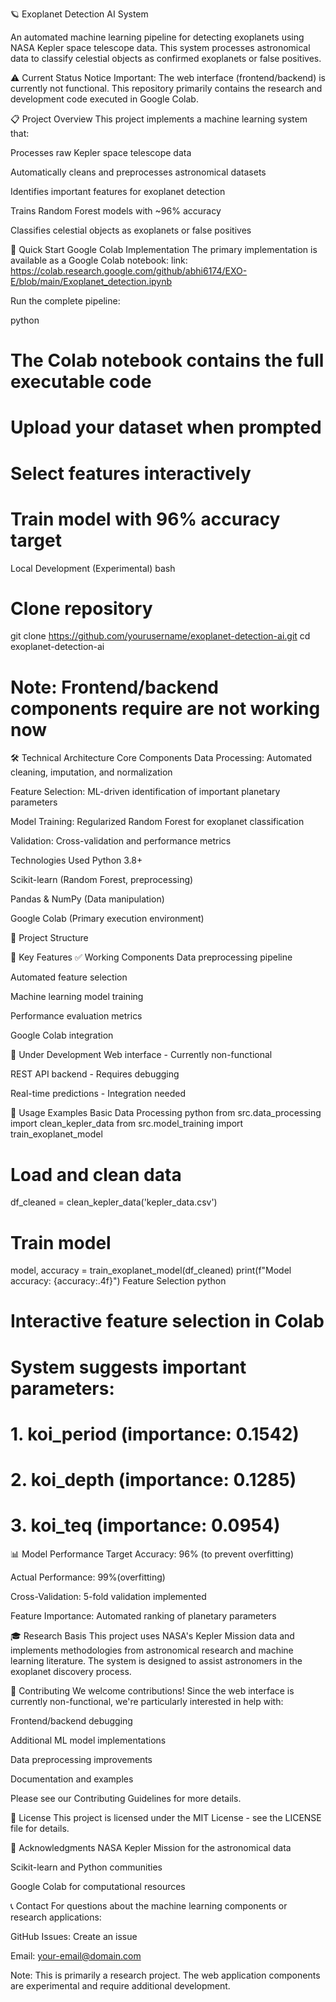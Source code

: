 🪐 Exoplanet Detection AI System

An automated machine learning pipeline for detecting exoplanets using NASA Kepler space telescope data. This system processes astronomical data to classify celestial objects as confirmed exoplanets or false positives.

⚠️ Current Status Notice
Important: The web interface (frontend/backend) is currently not functional. This repository primarily contains the research and development code executed in Google Colab.

📋 Project Overview
This project implements a machine learning system that:

Processes raw Kepler space telescope data

Automatically cleans and preprocesses astronomical datasets

Identifies important features for exoplanet detection

Trains Random Forest models with ~96% accuracy

Classifies celestial objects as exoplanets or false positives

🚀 Quick Start
Google Colab Implementation
The primary implementation is available as a Google Colab notebook:
link: https://colab.research.google.com/github/abhi6174/EXO-E/blob/main/Exoplanet_detection.ipynb

Run the complete pipeline:

python
# The Colab notebook contains the full executable code
# Upload your dataset when prompted
# Select features interactively
# Train model with 96% accuracy target
Local Development (Experimental)
bash
# Clone repository
git clone https://github.com/yourusername/exoplanet-detection-ai.git
cd exoplanet-detection-ai


# Note: Frontend/backend components require are not working now
🛠️ Technical Architecture
Core Components
Data Processing: Automated cleaning, imputation, and normalization

Feature Selection: ML-driven identification of important planetary parameters

Model Training: Regularized Random Forest for exoplanet classification

Validation: Cross-validation and performance metrics

Technologies Used
Python 3.8+

Scikit-learn (Random Forest, preprocessing)

Pandas & NumPy (Data manipulation)

Google Colab (Primary execution environment)

📁 Project Structure

🎯 Key Features
✅ Working Components
Data preprocessing pipeline

Automated feature selection

Machine learning model training

Performance evaluation metrics

Google Colab integration

🚧 Under Development
Web interface - Currently non-functional

REST API backend - Requires debugging

Real-time predictions - Integration needed

🔬 Usage Examples
Basic Data Processing
python
from src.data_processing import clean_kepler_data
from src.model_training import train_exoplanet_model

# Load and clean data
df_cleaned = clean_kepler_data('kepler_data.csv')

# Train model
model, accuracy = train_exoplanet_model(df_cleaned)
print(f"Model accuracy: {accuracy:.4f}")
Feature Selection
python
# Interactive feature selection in Colab
# System suggests important parameters:
# 1. koi_period (importance: 0.1542)
# 2. koi_depth (importance: 0.1285)
# 3. koi_teq (importance: 0.0954)
📊 Model Performance
Target Accuracy: 96% (to prevent overfitting)

Actual Performance: 99%(overfitting)

Cross-Validation: 5-fold validation implemented

Feature Importance: Automated ranking of planetary parameters

🎓 Research Basis
This project uses NASA's Kepler Mission data and implements methodologies from astronomical research and machine learning literature. The system is designed to assist astronomers in the exoplanet discovery process.

🤝 Contributing
We welcome contributions! Since the web interface is currently non-functional, we're particularly interested in help with:

Frontend/backend debugging

Additional ML model implementations

Data preprocessing improvements

Documentation and examples

Please see our Contributing Guidelines for more details.

📝 License
This project is licensed under the MIT License - see the LICENSE file for details.

🙏 Acknowledgments
NASA Kepler Mission for the astronomical data

Scikit-learn and Python communities

Google Colab for computational resources

📞 Contact
For questions about the machine learning components or research applications:

GitHub Issues: Create an issue

Email: your-email@domain.com

Note: This is primarily a research project. The web application components are experimental and require additional development.

